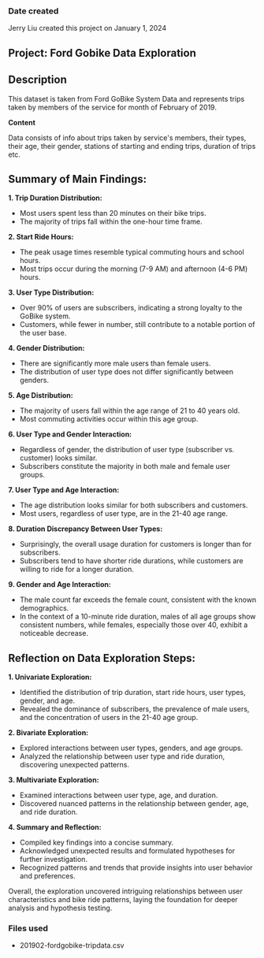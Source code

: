 ### Date created

Jerry Liu created this project on January 1, 2024

## Project: Ford Gobike Data Exploration

## Description
This dataset is taken from Ford GoBike System Data and represents trips taken by members of the service for month of February of 2019.

**Content**

Data consists of info about trips taken by service's members, their types, their age, their gender, stations of starting and ending trips, duration of trips etc.

## Summary of Main Findings:

**1. Trip Duration Distribution:**

- Most users spent less than 20 minutes on their bike trips.
- The majority of trips fall within the one-hour time frame.

**2. Start Ride Hours:**

- The peak usage times resemble typical commuting hours and school hours.
- Most trips occur during the morning (7-9 AM) and afternoon (4-6 PM) hours.

**3. User Type Distribution:**

- Over 90% of users are subscribers, indicating a strong loyalty to the GoBike system.
- Customers, while fewer in number, still contribute to a notable portion of the user base.

**4. Gender Distribution:**

- There are significantly more male users than female users.
- The distribution of user type does not differ significantly between genders.

**5. Age Distribution:**

- The majority of users fall within the age range of 21 to 40 years old.
- Most commuting activities occur within this age group.

**6. User Type and Gender Interaction:**

- Regardless of gender, the distribution of user type (subscriber vs. customer) looks similar.
- Subscribers constitute the majority in both male and female user groups.

**7. User Type and Age Interaction:**

- The age distribution looks similar for both subscribers and customers.
- Most users, regardless of user type, are in the 21-40 age range.

**8. Duration Discrepancy Between User Types:**

- Surprisingly, the overall usage duration for customers is longer than for subscribers.
- Subscribers tend to have shorter ride durations, while customers are willing to ride for a longer duration.

**9. Gender and Age Interaction:**

- The male count far exceeds the female count, consistent with the known demographics.
- In the context of a 10-minute ride duration, males of all age groups show consistent numbers, while females, especially those over 40, exhibit a noticeable decrease.

## Reflection on Data Exploration Steps:

**1. Univariate Exploration:**

- Identified the distribution of trip duration, start ride hours, user types, gender, and age.
- Revealed the dominance of subscribers, the prevalence of male users, and the concentration of users in the 21-40 age group.

**2. Bivariate Exploration:**

- Explored interactions between user types, genders, and age groups.
- Analyzed the relationship between user type and ride duration, discovering unexpected patterns.

**3. Multivariate Exploration:**

- Examined interactions between user type, age, and duration.
- Discovered nuanced patterns in the relationship between gender, age, and ride duration.

**4. Summary and Reflection:**

- Compiled key findings into a concise summary.
- Acknowledged unexpected results and formulated hypotheses for further investigation.
- Recognized patterns and trends that provide insights into user behavior and preferences.

Overall, the exploration uncovered intriguing relationships between user characteristics and bike ride patterns, laying the foundation for deeper analysis and hypothesis testing.

### Files used
- 201902-fordgobike-tripdata.csv
